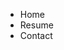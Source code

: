 <!DOCTYPE html>
<html lang=“en”>

<head>
    <link rel="stylesheet" type="text/css" href="style.css" />
    <meta name="viewport" content="width=device-width, initial-scale=1.0" />

</head>

<body>
    <!-- header -->
    <nav>
    <ul>
        <li> Home </li>
        <li> Resume </li>
        <li> Contact </li>
    </ul>    
    </nav>


</body>

</html>
